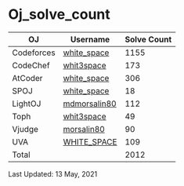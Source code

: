 # Oj_solve_count
| OJ | Username | Solve Count |
| -- | -------- | ----------- |
| Codeforces | [white_space](https://codeforces.com/profile/white_space) | 1155 |
| CodeChef | [whit3space](https://www.codechef.com/users/whit3space) | 173 |
| AtCoder | [white_space](https://atcoder.jp/users/white_space) | 306 |
| SPOJ | [white_space](https://www.spoj.com/users/white_space/) | 18 | 
| LightOJ | [mdmorsalin80](https://lightoj.com/user/mdmorsalin80) | 112 | 
| Toph | [whit3space](https://toph.co/u/whit3space) | 49 |
| Vjudge | [morsalin80](https://vjudge.net/user/morsalin80) | 90 |
| UVA | [WHITE_SPACE](https://uhunt.onlinejudge.org/id/892024) | 109 |
| Total | | 2012 |

Last Updated: 13 May, 2021
